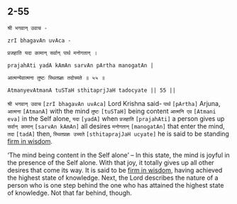 ## 2-55


```shloka-sa
श्री भगवान् उवाच -
```
```shloka-sa-hk
zrI bhagavAn uvAca -
```
```shloka-sa
प्रजहाति यदा कामान् सर्वान् पार्थ मनोगतान् ।
```
```shloka-sa-hk
prajahAti yadA kAmAn sarvAn pArtha manogatAn |
```
```shloka-sa
आत्मन्येवात्मना तुष्टः स्थितप्र्ज्ञः तदोच्यते ॥ ५५ ॥
```
```shloka-sa-hk
AtmanyevAtmanA tuSTaH sthitaprjJaH tadocyate || 55 ||
```

`श्री भगवान् उवाच` `[zrI bhagavAn uvAca]` Lord Krishna said- `पार्थ` `[pArtha]` Arjuna, `आत्मना` `[AtmanA]` with the mind `तुष्टः` `[tuSTaH]` being content `आत्मनि एव` `[Atmani eva]` in the Self alone, `यदा` `[yadA]` when `प्रजहाति` `[prajahAti]` a person gives up `सर्वान् कामान्` `[sarvAn kAmAn]` all desires `मनोगतान्` `[manogatAn]` that enter the mind, `तदा` `[tadA]` then, `स्थितप्रज्ञः उच्यते` `[sthitaprajJaH ucyate]` he is said to be standing [firm in wisdom](sthitaprajna_xlat).



<a name='pull_back_organs'></a>‘The mind being content in the Self alone’ – In this state, the mind is joyful in the presence of the Self alone. With that joy, it totally gives up all other desires that come its way. It is said to be [firm in wisdom](sthitaprajna_xlat), having achieved the highest state of knowledge.
Next, the Lord describes the nature of a person who is one step behind the one who has attained the highest state of knowledge. Not that far behind, though.

